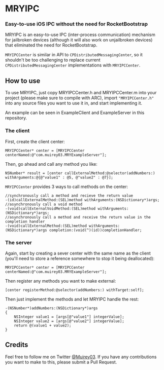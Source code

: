 # MRYIPC
### Easy-to-use iOS IPC without the need for RocketBootstrap

MRYIPC is an easy-to-use IPC (inter-process communication) mechanism for jailbroken devices (although it will also work on unjailbroken devices) that eliminated the need for RocketBootstrap.

`MRYIPCCenter` is similar in API to `CPDistributedMessagingCenter`, so it shouldn't be too challenging to replace current `CPDistributedMessagingCenter` implementations with `MRYIPCCenter`.

## How to use
To use MRYIPC, just copy MRYIPCCenter.h and MRYIPCCenter.m into your project (please make sure to compile with ARC), import `"MRYIPCCenter.h"` into any source files you want to use it in, and start implementing it.

An example can be seen in ExampleClient and ExampleServer in this repository.

### The client
First, create the client center:

	MRYIPCCenter* center = [MRYIPCCenter centerNamed:@"com.muirey03.MRYExampleServer"];
Then, go ahead and call any method you like:

	NSNumber* result = [center callExternalMethod:@selector(addNumbers:) withArguments:@{@"value1" : @5, @"value2" : @7}];

`MRYIPCCenter` provides 3 ways to call methods on the center:

	//synchronously call a method and recieve the return value
	-(id)callExternalMethod:(SEL)method withArguments:(NSDictionary*)args;
	//asynchronously call a void method
	-(void)callExternalVoidMethod:(SEL)method withArguments:(NSDictionary*)args;
	//asynchronously call a method and receive the return value in the completion handler
	-(void)callExternalMethod:(SEL)method withArguments:(NSDictionary*)args completion:(void(^)(id))completionHandler;

### The server
Again, start by creating a sever center with the same name as the client (you'll need to store a reference somewhere to stop it being deallocated):

	MRYIPCCenter* center = [MRYIPCCenter centerNamed:@"com.muirey03.MRYExampleServer"];
Then register any methods you want to make external:

	[center registerMethod:@selector(addNumbers:) withTarget:self];

Then just implement the methods and let MRYIPC handle the rest:

	-(NSNumber*)addNumbers:(NSDictionary*)args
	{
		NSInteger value1 = [args[@"value1"] integerValue];
		NSInteger value2 = [args[@"value2"] integerValue];
		return @(value1 + value2);
	}

## Credits
Feel free to follow me on Twitter [@Muirey03](https://twitter.com/muirey03). If you have any contributions you want to make to this, please submit a Pull Request.